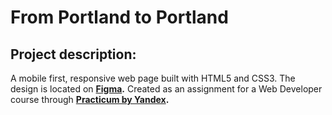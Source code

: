# From Portland to Portland
 
## Project description: 

A mobile first, responsive web page built with HTML5 and CSS3. The design is located on **[Figma](https://www.figma.com/file/xM9rNsdK4iNcFJmDZho3Aw/Sprint-3%3A-From-Portland-to-Portland-%2F-desktop-%2B-mobile?node-id=500%3A0).** Created as an assignment for a Web Developer course through **[Practicum by Yandex](https://practicum.yandex.com).** 

